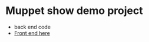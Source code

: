 # Muppet show demo project
* back end code
* [Front end here](https://github.com/cjbrock/muppet-show-front-end)
